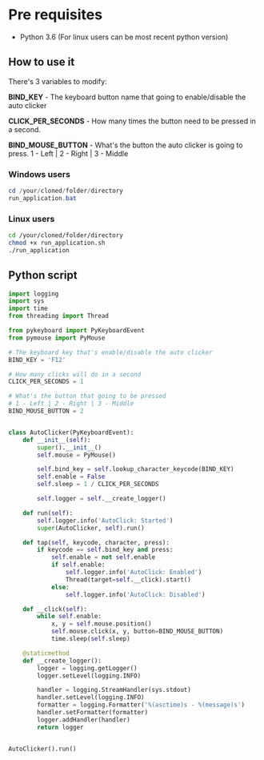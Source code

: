# Pre requisites

- Python 3.6 (For linux users can be most recent python version)

## How to use it
There's 3 variables to modify:

**BIND_KEY** - The keyboard button name that going to enable/disable the auto clicker

**CLICK_PER_SECONDS** - How many times the button need to be pressed in a second.

**BIND_MOUSE_BUTTON** - What's the button the auto clicker is going to press. 1 - Left | 2 - Right | 3 - Middle

### Windows users
```powershell
cd /your/cloned/folder/directory
run_application.bat
```

### Linux users
```bash
cd /your/cloned/folder/directory
chmod +x run_application.sh
./run_application
```

## Python script
```python
import logging
import sys
import time
from threading import Thread

from pykeyboard import PyKeyboardEvent
from pymouse import PyMouse

# The keyboard key that's enable/disable the auto clicker
BIND_KEY = 'F12'

# How many clicks will do in a second
CLICK_PER_SECONDS = 1

# What's the button that going to be pressed
# 1 - Left | 2 - Right | 3 - Middle
BIND_MOUSE_BUTTON = 2


class AutoClicker(PyKeyboardEvent):
    def __init__(self):
        super().__init__()
        self.mouse = PyMouse()

        self.bind_key = self.lookup_character_keycode(BIND_KEY)
        self.enable = False
        self.sleep = 1 / CLICK_PER_SECONDS

        self.logger = self.__create_logger()

    def run(self):
        self.logger.info('AutoClick: Started')
        super(AutoClicker, self).run()

    def tap(self, keycode, character, press):
        if keycode == self.bind_key and press:
            self.enable = not self.enable
            if self.enable:
                self.logger.info('AutoClick: Enabled')
                Thread(target=self.__click).start()
            else:
                self.logger.info('AutoClick: Disabled')

    def __click(self):
        while self.enable:
            x, y = self.mouse.position()
            self.mouse.click(x, y, button=BIND_MOUSE_BUTTON)
            time.sleep(self.sleep)

    @staticmethod
    def __create_logger():
        logger = logging.getLogger()
        logger.setLevel(logging.INFO)

        handler = logging.StreamHandler(sys.stdout)
        handler.setLevel(logging.INFO)
        formatter = logging.Formatter('%(asctime)s - %(message)s')
        handler.setFormatter(formatter)
        logger.addHandler(handler)
        return logger


AutoClicker().run()
```